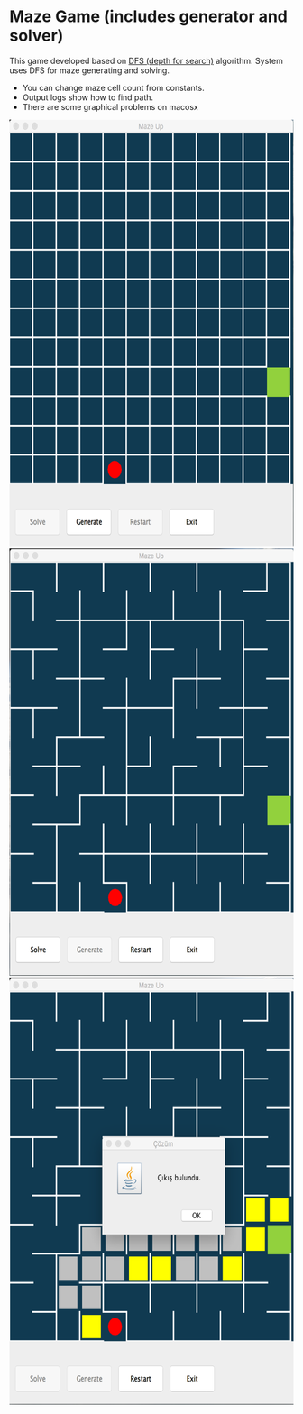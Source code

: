 # Maze Game (includes generator and solver)
This game developed based on [DFS (depth for search)](https://en.wikipedia.org/wiki/Depth-first_search) algorithm. System uses
DFS for maze generating and solving.

* You can change maze cell count from constants.
* Output logs show how to find path.
* There are some graphical problems on macosx

 
<img src="https://raw.githubusercontent.com/kemalbayindir/MazeUp/master/screenshots/s1.png?raw=true" height="758px" width="516px">

<img src="https://raw.githubusercontent.com/kemalbayindir/MazeUp/master/screenshots/s2.png?raw=true" height="758px" width="516px">

<img src="https://raw.githubusercontent.com/kemalbayindir/MazeUp/master/screenshots/s3.png?raw=true" height="758px" width="516px">


